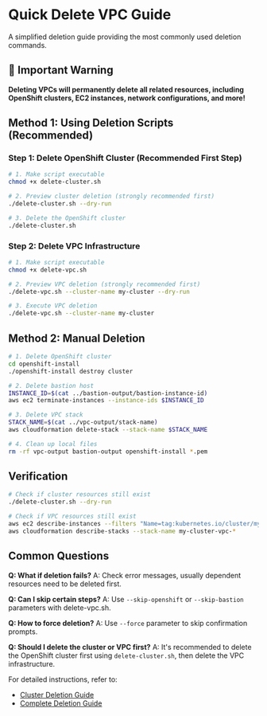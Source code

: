 # Quick Delete VPC Guide

A simplified deletion guide providing the most commonly used deletion commands.

## 🚨 Important Warning

**Deleting VPCs will permanently delete all related resources, including OpenShift clusters, EC2 instances, network configurations, and more!**

## Method 1: Using Deletion Scripts (Recommended)

### Step 1: Delete OpenShift Cluster (Recommended First Step)

```bash
# 1. Make script executable
chmod +x delete-cluster.sh

# 2. Preview cluster deletion (strongly recommended first)
./delete-cluster.sh --dry-run

# 3. Delete the OpenShift cluster
./delete-cluster.sh
```

### Step 2: Delete VPC Infrastructure

```bash
# 1. Make script executable
chmod +x delete-vpc.sh

# 2. Preview VPC deletion (strongly recommended first)
./delete-vpc.sh --cluster-name my-cluster --dry-run

# 3. Execute VPC deletion
./delete-vpc.sh --cluster-name my-cluster
```

## Method 2: Manual Deletion

```bash
# 1. Delete OpenShift cluster
cd openshift-install
./openshift-install destroy cluster

# 2. Delete bastion host
INSTANCE_ID=$(cat ../bastion-output/bastion-instance-id)
aws ec2 terminate-instances --instance-ids $INSTANCE_ID

# 3. Delete VPC stack
STACK_NAME=$(cat ../vpc-output/stack-name)
aws cloudformation delete-stack --stack-name $STACK_NAME

# 4. Clean up local files
rm -rf vpc-output bastion-output openshift-install *.pem
```

## Verification

```bash
# Check if cluster resources still exist
./delete-cluster.sh --dry-run

# Check if VPC resources still exist
aws ec2 describe-instances --filters "Name=tag:kubernetes.io/cluster/my-cluster,Values=owned"
aws cloudformation describe-stacks --stack-name my-cluster-vpc-*
```

## Common Questions

**Q: What if deletion fails?**
A: Check error messages, usually dependent resources need to be deleted first.

**Q: Can I skip certain steps?**
A: Use `--skip-openshift` or `--skip-bastion` parameters with delete-vpc.sh.

**Q: How to force deletion?**
A: Use `--force` parameter to skip confirmation prompts.

**Q: Should I delete the cluster or VPC first?**
A: It's recommended to delete the OpenShift cluster first using `delete-cluster.sh`, then delete the VPC infrastructure.

For detailed instructions, refer to:
- [Cluster Deletion Guide](README-delete-cluster.md)
- [Complete Deletion Guide](README-delete-vpc.md) 